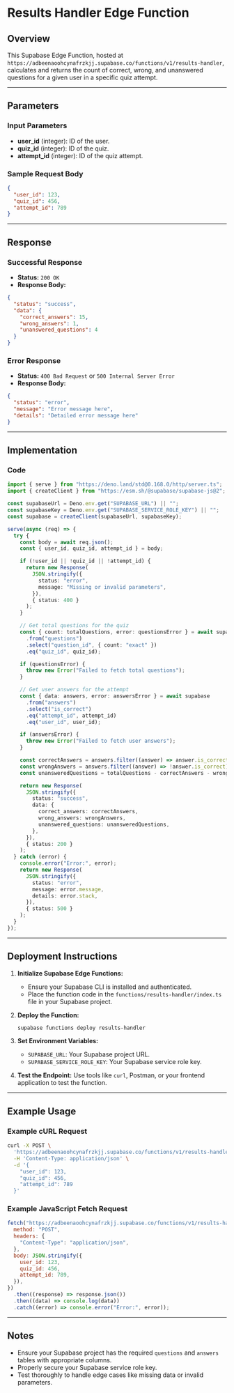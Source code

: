 # Results Handler Edge Function

## Overview

This Supabase Edge Function, hosted at `https://adbeenaoohcynafrzkjj.supabase.co/functions/v1/results-handler`, calculates and returns the count of correct, wrong, and unanswered questions for a given user in a specific quiz attempt.

---

## Parameters

### Input Parameters
- **user_id** (integer): ID of the user.
- **quiz_id** (integer): ID of the quiz.
- **attempt_id** (integer): ID of the quiz attempt.

### Sample Request Body
```json
{
  "user_id": 123,
  "quiz_id": 456,
  "attempt_id": 789
}
```

---

## Response

### Successful Response
- **Status:** `200 OK`
- **Response Body:**
```json
{
  "status": "success",
  "data": {
    "correct_answers": 15,
    "wrong_answers": 1,
    "unanswered_questions": 4
  }
}
```

### Error Response
- **Status:** `400 Bad Request` or `500 Internal Server Error`
- **Response Body:**
```json
{
  "status": "error",
  "message": "Error message here",
  "details": "Detailed error message here"
}
```

---

## Implementation

### Code
```typescript
import { serve } from "https://deno.land/std@0.168.0/http/server.ts";
import { createClient } from "https://esm.sh/@supabase/supabase-js@2";

const supabaseUrl = Deno.env.get("SUPABASE_URL") || "";
const supabaseKey = Deno.env.get("SUPABASE_SERVICE_ROLE_KEY") || "";
const supabase = createClient(supabaseUrl, supabaseKey);

serve(async (req) => {
  try {
    const body = await req.json();
    const { user_id, quiz_id, attempt_id } = body;

    if (!user_id || !quiz_id || !attempt_id) {
      return new Response(
        JSON.stringify({
          status: "error",
          message: "Missing or invalid parameters",
        }),
        { status: 400 }
      );
    }

    // Get total questions for the quiz
    const { count: totalQuestions, error: questionsError } = await supabase
      .from("questions")
      .select("question_id", { count: "exact" })
      .eq("quiz_id", quiz_id);

    if (questionsError) {
      throw new Error("Failed to fetch total questions");
    }

    // Get user answers for the attempt
    const { data: answers, error: answersError } = await supabase
      .from("answers")
      .select("is_correct")
      .eq("attempt_id", attempt_id)
      .eq("user_id", user_id);

    if (answersError) {
      throw new Error("Failed to fetch user answers");
    }

    const correctAnswers = answers.filter((answer) => answer.is_correct).length;
    const wrongAnswers = answers.filter((answer) => !answer.is_correct).length;
    const unansweredQuestions = totalQuestions - correctAnswers - wrongAnswers;

    return new Response(
      JSON.stringify({
        status: "success",
        data: {
          correct_answers: correctAnswers,
          wrong_answers: wrongAnswers,
          unanswered_questions: unansweredQuestions,
        },
      }),
      { status: 200 }
    );
  } catch (error) {
    console.error("Error:", error);
    return new Response(
      JSON.stringify({
        status: "error",
        message: error.message,
        details: error.stack,
      }),
      { status: 500 }
    );
  }
});
```

---

## Deployment Instructions

1. **Initialize Supabase Edge Functions:**
   - Ensure your Supabase CLI is installed and authenticated.
   - Place the function code in the `functions/results-handler/index.ts` file in your Supabase project.

2. **Deploy the Function:**
   ```bash
   supabase functions deploy results-handler
   ```

3. **Set Environment Variables:**
   - `SUPABASE_URL`: Your Supabase project URL.
   - `SUPABASE_SERVICE_ROLE_KEY`: Your Supabase service role key.

4. **Test the Endpoint:**
   Use tools like `curl`, Postman, or your frontend application to test the function.

---

## Example Usage

### Example cURL Request
```bash
curl -X POST \
  'https://adbeenaoohcynafrzkjj.supabase.co/functions/v1/results-handler' \
  -H 'Content-Type: application/json' \
  -d '{
    "user_id": 123,
    "quiz_id": 456,
    "attempt_id": 789
  }'
```

### Example JavaScript Fetch Request
```javascript
fetch("https://adbeenaoohcynafrzkjj.supabase.co/functions/v1/results-handler", {
  method: "POST",
  headers: {
    "Content-Type": "application/json",
  },
  body: JSON.stringify({
    user_id: 123,
    quiz_id: 456,
    attempt_id: 789,
  }),
})
  .then((response) => response.json())
  .then((data) => console.log(data))
  .catch((error) => console.error("Error:", error));
```

---

## Notes
- Ensure your Supabase project has the required `questions` and `answers` tables with appropriate columns.
- Properly secure your Supabase service role key.
- Test thoroughly to handle edge cases like missing data or invalid parameters.
